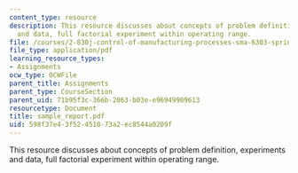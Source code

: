 ```yaml
---
content_type: resource
description: This resource discusses about concepts of problem definition, experiments
  and data, full factorial experiment within operating range.
file: /courses/2-830j-control-of-manufacturing-processes-sma-6303-spring-2008/598f37e43f52451073a2ec8544a0209f_sample_report.pdf
file_type: application/pdf
learning_resource_types:
- Assignments
ocw_type: OCWFile
parent_title: Assignments
parent_type: CourseSection
parent_uid: 71b95f3c-366b-2063-b03e-e96949909613
resourcetype: Document
title: sample_report.pdf
uid: 598f37e4-3f52-4510-73a2-ec8544a0209f
---
```

This resource discusses about concepts of problem definition, experiments and data, full factorial experiment within operating range.


